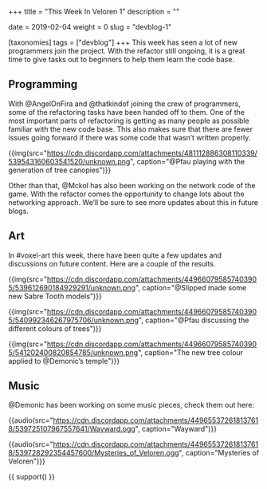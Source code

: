 +++
title = "This Week In Veloren 1"
description = ""

date = 2019-02-04
weight = 0
slug = "devblog-1"

[taxonomies]
tags = ["devblog"]
+++
This week has seen a lot of new programmers join the project. With the refactor still ongoing, it is a great time to give tasks out to beginners to help them learn the code base.

## Programming
With @AngelOnFira and @thatkindof joining the crew of programmers, some of the refactoring tasks have been handed off to them. One of the most important parts of refactoring is getting as many people as possible familiar with the new code base. This also makes sure that there are fewer issues going forward if there was some code that wasn’t written properly.

{{img(src="https://cdn.discordapp.com/attachments/481112886308110339/539543160603541520/unknown.png", caption="@Pfau playing with the generation of tree canopies")}}

Other than that, @Mckol has also been working on the network code of the game. With the refactor comes the opportunity to change lots about the networking approach. We’ll be sure to see more updates about this in future blogs.

## Art
In #voxel-art this week, there have been quite a few updates and discussions on future content. Here are a couple of the results.

{{img(src="https://cdn.discordapp.com/attachments/449660795857403905/539612690184929291/unknown.png", caption="@Slipped made some new Sabre Tooth models")}}

{{img(src="https://cdn.discordapp.com/attachments/449660795857403905/540992346267975706/unknown.png", caption="@Pfau discussing the different colours of trees")}}

{{img(src="https://cdn.discordapp.com/attachments/449660795857403905/541202400820854785/unknown.png", caption="The new tree colour applied to @Demonic’s temple")}}

## Music

@Demonic has been working on some music pieces, check them out here:

{{audio(src="https://cdn.discordapp.com/attachments/449655372618137618/539725107967557641/Wayward.ogg", caption="Wayward")}}

{{audio(src="https://cdn.discordapp.com/attachments/449655372618137618/539728292354457600/Mysteries_of_Veloren.ogg", caption="Mysteries of Veloren")}}

{{ support() }}
